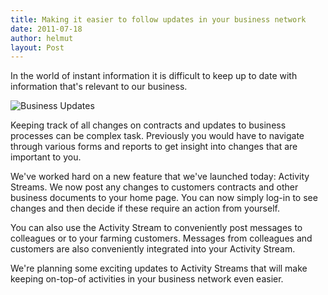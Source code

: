```yaml
---
title: Making it easier to follow updates in your business network
date: 2011-07-18
author: helmut
layout: Post
---
```


In the world of instant information it is difficult to keep up to date with information that's relevant to our business.

![Business Updates](/images/posts/business-updates.png)

Keeping track of all changes on contracts and updates to business processes can be complex task. Previously you would have to navigate through various forms and reports to get insight into changes that are important to you.

We've worked hard on a new feature that we've launched today: Activity Streams. We now post any changes to customers contracts and other business documents to your home page. You can now simply log-in to see changes and then decide if these require an action from yourself.

You can also use the Activity Stream to conveniently post messages to colleagues or to your farming customers. Messages from colleagues and customers are also conveniently integrated into your Activity Stream.

We're planning some exciting updates to Activity Streams that will make keeping on-top-of activities in your business network even easier.
